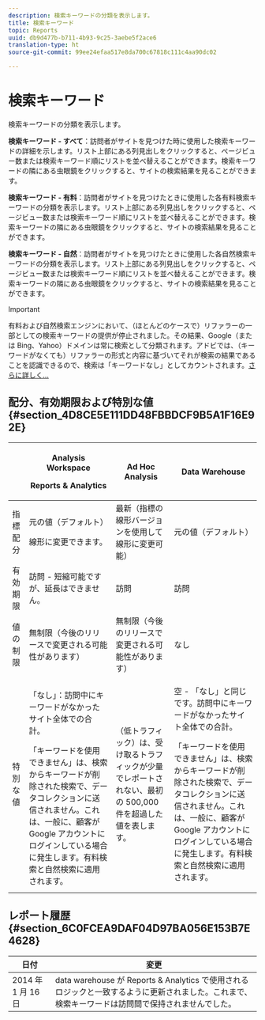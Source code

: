 ```yaml
---
description: 検索キーワードの分類を表示します。
title: 検索キーワード
topic: Reports
uuid: db9d477b-b711-4b93-9c25-3aebe5f2ace6
translation-type: ht
source-git-commit: 99ee24efaa517e8da700c67818c111c4aa90dc02

---
```



# 検索キーワード

検索キーワードの分類を表示します。

**検索キーワード - すべて**：訪問者がサイトを見つけた時に使用した検索キーワードの詳細を示します。リスト上部にある列見出しをクリックすると、ページビュー数または検索キーワード順にリストを並べ替えることができます。検索キーワードの隣にある虫眼鏡をクリックすると、サイトの検索結果を見ることができます。

**検索キーワード - 有料**：訪問者がサイトを見つけたときに使用した各有料検索キーワードの分類を表示します。リスト上部にある列見出しをクリックすると、ページビュー数または検索キーワード順にリストを並べ替えることができます。検索キーワードの隣にある虫眼鏡をクリックすると、サイトの検索結果を見ることができます。

**検索キーワード - 自然**：訪問者がサイトを見つけたときに使用した各自然検索キーワードの分類を表示します。リスト上部にある列見出しをクリックすると、ページビュー数または検索キーワード順にリストを並べ替えることができます。検索キーワードの隣にある虫眼鏡をクリックすると、サイトの検索結果を見ることができます。

>[!IMPORTANT]
>
>有料および自然検索エンジンにおいて、（ほとんどのケースで）リファラーの一部としての検索キーワードの提供が停止されました。その結果、Google（または Bing、Yahoo）ドメインは常に検索として分類されます。アドビでは、（キーワードがなくても）リファラーの形式と内容に基づいてそれが検索の結果であることを認識できるので、検索は「キーワードなし」としてカウントされます。[さらに詳しく...](https://helpx.adobe.com/jp/analytics/kb/keyword-unavailable.html)

## 配分、有効期限および特別な値 {#section_4D8CE5E111DD48FBBDCF9B5A1F16E92E}

<table id="table_EC7423532C7E44DE97B7FC0321585A2B"> 
 <thead> 
  <tr> 
   <th colname="col1" class="entry"> </th> 
   <th colname="col2" class="entry"> <p>Analysis Workspace </p> <p>Reports &amp; Analytics </p> </th> 
   <th colname="col3" class="entry"> Ad Hoc Analysis </th> 
   <th colname="col4" class="entry"> Data Warehouse </th> 
  </tr> 
 </thead>
 <tbody> 
  <tr> 
   <td colname="col1"> 指標配分 </td> 
   <td colname="col2"> <p>元の値（デフォルト） </p> <p> 線形に変更できます。 </p> </td> 
   <td colname="col3"> 最新（指標の線形バージョンを使用して線形に変更可能） </td> 
   <td colname="col4"> <p>元の値（デフォルト） </p> </td> 
  </tr> 
  <tr> 
   <td colname="col1"> 有効期限 </td> 
   <td colname="col2"> 訪問 - 短縮可能ですが、延長はできません。 </td> 
   <td colname="col3"> 訪問 </td> 
   <td colname="col4"> 訪問 </td> 
  </tr> 
  <tr> 
   <td colname="col1"> 値の制限 </td> 
   <td colname="col2"> 無制限（今後のリリースで変更される可能性があります） </td> 
   <td colname="col3"> 無制限（今後のリリースで変更される可能性があります） </td> 
   <td colname="col4"> なし </td> 
  </tr> 
  <tr> 
   <td colname="col1"> 特別な値 </td> 
   <td colname="col2"> <p>「なし」：訪問中にキーワードがなかったサイト全体での合計。 </p> 「キーワードを使用できません」は、検索からキーワードが削除された検索で、データコレクションに送信されません。これは、一般に、顧客が Google アカウントにログインしている場合に発生します。有料検索と自然検索に適用されます。 </td> 
   <td colname="col3"> （低トラフィック）は、受け取るトラフィックが少量でレポートされない、最初の 500,000 件を超過した値を表します。 </td> 
   <td colname="col4"> <p> 空 - 「なし」と同じです。訪問中にキーワードがなかったサイト全体での合計。 </p> <p>「キーワードを使用できません」は、検索からキーワードが削除された検索で、データコレクションに送信されません。これは、一般に、顧客が Google アカウントにログインしている場合に発生します。有料検索と自然検索に適用されます。 </p> </td> 
  </tr> 
 </tbody> 
</table>

## レポート履歴{#section_6C0FCEA9DAF04D97BA056E153B7E4628}

| 日付 | 変更 |
|---|---|
| 2014 年 1 月 16 日 | data warehouse が Reports &amp; Analytics で使用されるロジックと一致するように更新されました。これまで、検索キーワードは訪問間で保持されませんでした。 |

